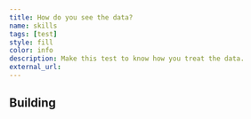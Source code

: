 ```yaml
---
title: How do you see the data?
name: skills
tags: [test]
style: fill
color: info
description: Make this test to know how you treat the data.
external_url: 
---
```


<h2>Building</h2>
